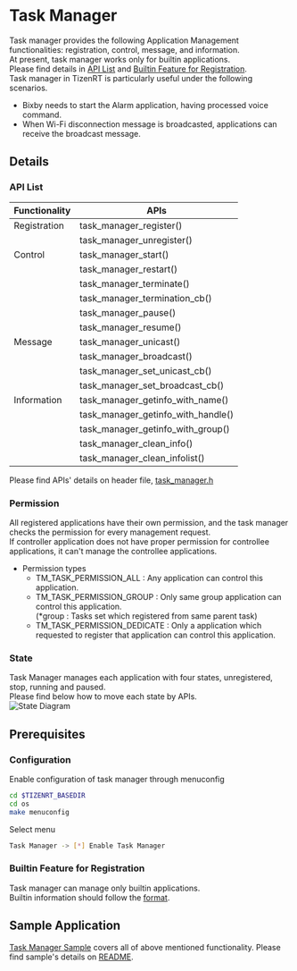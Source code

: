 # Task Manager

Task manager provides the following Application Management functionalities: registration, control, message, and information.  
At present, task manager works only for builtin applications.   
Please find details in [API List](#api-list) and [Builtin Feature for Registration](#builtin-feature-for-registration).    
Task manager in TizenRT is particularly useful under the following scenarios.  
 - Bixby needs to start the Alarm application, having processed voice command.  
 - When Wi-Fi disconnection message is broadcasted, applications can receive the broadcast message.

## Details
### API List
| Functionality | APIs                               |
|---------------|------------------------------------|
| Registration  | task_manager_register()            |
|               | task_manager_unregister()          |
| Control       | task_manager_start()               |
|               | task_manager_restart()             |
|               | task_manager_terminate()           |
|               | task_manager_termination_cb()      |
|               | task_manager_pause()               |
|               | task_manager_resume()              |
| Message       | task_manager_unicast()             |
|               | task_manager_broadcast()           |
|               | task_manager_set_unicast_cb()      |
|               | task_manager_set_broadcast_cb()    |
| Information   | task_manager_getinfo_with_name()   |
|               | task_manager_getinfo_with_handle() |
|               | task_manager_getinfo_with_group()  |
|               | task_manager_clean_info()          |
|               | task_manager_clean_infolist()      |

Please find APIs' details on header file, [task_manager.h](https://github.com/Samsung/TizenRT/tree/master/framework/include/task_manager/task_manager.h)

### Permission
All registered applications have their own permission, and the task manager checks the permission for every management request.  
If controller application does not have proper permission for controllee applications, it can't manage the controllee applications.  
- Permission types
	- TM_TASK_PERMISSION_ALL : Any application can control this application.  
	- TM_TASK_PERMISSION_GROUP : Only same group application can control this application.  
		(*group : Tasks set which registered from same parent task)  
	- TM_TASK_PERMISSION_DEDICATE : Only a application which requested to register that application can control this application.  

### State
Task Manager manages each application with four states, unregistered, stop, running and paused.  
Please find below how to move each state by APIs.  
![State Diagram](https://github.com/Samsung/TizenRT/tree/master/docs/media/tm_state_diagram.png)

## Prerequisites
### Configuration
Enable configuration of task manager through menuconfig
```bash
cd $TIZENRT_BASEDIR
cd os
make menuconfig
```
Select menu
```bash
Task Manager -> [*] Enable Task Manager
```

### Builtin Feature for Registration
Task manager can manage only builtin applications.  
Builtin information should follow the [format](https://github.com/Samsung/TizenRT/tree/master/apps/builtin).  


## Sample Application
[Task Manager Sample](https://github.com/Samsung/TizenRT/tree/master/apps/examples/task_manager_sample) covers all of above mentioned functionality. Please find sample's details on [README](https://github.com/Samsung/TizenRT/blob/master/apps/examples/task_manager_sample/README.md).


